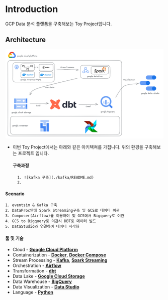# Introduction
GCP Data 분석 플랫폼을 구축해보는 Toy Project입니다.

## Architecture
![Architecture](./images/architecture.png)

- 이번 Toy Project에서는 아래와 같은 아키텍쳐를 가집니다. 위의 환경을 구축해보는 프로젝트 입니다.
    #### 구축과정
        1. ![kafka 구축](./kafka/README.md)
        2. 
        

#### Scenario
    1. eventsim & Kafka 구축 
    2. DataProc안에 Spark Streaming구축 및 GCS로 데이터 이관
    3. Composer(Airflow)를 이용하여 및 GCS에서 Bigquery로 이관 
    4. GCS to Bigquery로 이관시 DBT로 데이터 빌드 
    5. DataStudio와 연결하여 데이터 시각화



#### 툴 및 기술
- Cloud - [**Google Cloud Platform**](https://cloud.google.com)
- Containerization - [**Docker**](https://www.docker.com), [**Docker Compose**](https://docs.docker.com/compose/)
- Stream Processing - [**Kafka**](https://kafka.apache.org), [**Spark Streaming**](https://spark.apache.org/docs/latest/streaming-programming-guide.html)
- Orchestration - [**Airflow**](https://airflow.apache.org)
- Transformation - [**dbt**](https://www.getdbt.com)
- Data Lake - [**Google Cloud Storage**](https://cloud.google.com/storage)
- Data Warehouse - [**BigQuery**](https://cloud.google.com/bigquery)
- Data Visualization - [**Data Studio**](https://datastudio.google.com/overview)
- Language - [**Python**](https://www.python.org)